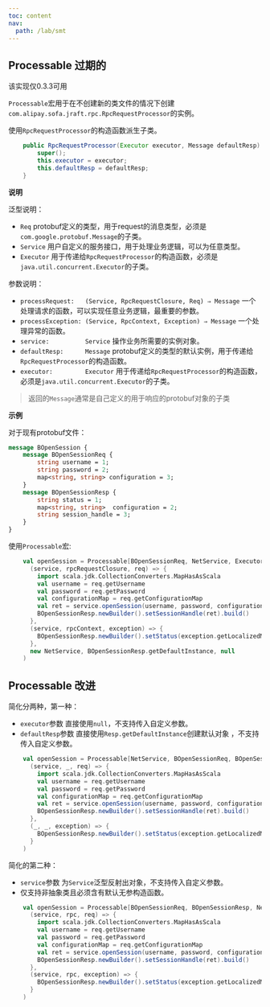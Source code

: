 ```yaml
---
toc: content
nav:
  path: /lab/smt
---
```


## Processable 过期的

该实现仅0.3.3可用

`Processable`宏用于在不创建新的类文件的情况下创建`com.alipay.sofa.jraft.rpc.RpcRequestProcessor`的实例。

使用`RpcRequestProcessor`的构造函数派生子类。
```java
    public RpcRequestProcessor(Executor executor, Message defaultResp) {
        super();
        this.executor = executor;
        this.defaultResp = defaultResp;
    }
```

**说明**

泛型说明：
- `Req` protobuf定义的类型，用于request的消息类型，必须是`com.google.protobuf.Message`的子类。
- `Service` 用户自定义的服务接口，用于处理业务逻辑，可以为任意类型。
- `Executor` 用于传递给`RpcRequestProcessor`的构造函数，必须是`java.util.concurrent.Executor`的子类。

参数说明：
- `processRequest:   (Service, RpcRequestClosure, Req) ⇒ Message` 一个处理请求的函数，可以实现任意业务逻辑，最重要的参数。
- `processException: (Service, RpcContext, Exception) ⇒ Message` 一个处理异常的函数。
- `service:          Service` 操作业务所需要的实例对象。
- `defaultResp:      Message` protobuf定义的类型的默认实例，用于传递给`RpcRequestProcessor`的构造函数。
- `executor:         Executor` 用于传递给`RpcRequestProcessor`的构造函数，必须是`java.util.concurrent.Executor`的子类。

> 返回的`Message`通常是自己定义的用于响应的protobuf对象的子类

**示例**

对于现有protobuf文件：
```proto
message BOpenSession {
    message BOpenSessionReq {
        string username = 1;
        string password = 2;
        map<string, string> configuration = 3;
    }
    message BOpenSessionResp {
        string status = 1;
        map<string, string>  configuration = 2;
        string session_handle = 3;
    }
}
```

使用`Processable`宏:
```scala
    val openSession = Processable[BOpenSessionReq, NetService, Executor](
      (service, rpcRequestClosure, req) => {
        import scala.jdk.CollectionConverters.MapHasAsScala
        val username = req.getUsername
        val password = req.getPassword
        val configurationMap = req.getConfigurationMap
        val ret = service.openSession(username, password, configurationMap.asScala.toMap)
        BOpenSessionResp.newBuilder().setSessionHandle(ret).build()
      },
      (service, rpcContext, exception) => {
        BOpenSessionResp.newBuilder().setStatus(exception.getLocalizedMessage).build()
      },
      new NetService, BOpenSessionResp.getDefaultInstance, null
    )
```

## Processable 改进

简化分两种，第一种：
- `executor`参数 直接使用`null`，不支持传入自定义参数。
- `defaultResp`参数 直接使用`Resp.getDefaultInstance`创建默认对象 ，不支持传入自定义参数。

```scala
    val openSession = Processable[NetService, BOpenSessionReq, BOpenSessionResp](new NetService)(
      (service, _, req) => {
        import scala.jdk.CollectionConverters.MapHasAsScala
        val username = req.getUsername
        val password = req.getPassword
        val configurationMap = req.getConfigurationMap
        val ret = service.openSession(username, password, configurationMap.asScala.toMap)
        BOpenSessionResp.newBuilder().setSessionHandle(ret).build()
      },
      (_, _, exception) => {
        BOpenSessionResp.newBuilder().setStatus(exception.getLocalizedMessage).build()
      }
    )
```

简化的第二种：
- `service`参数 为`Service`泛型反射出对象，不支持传入自定义参数。
- 仅支持非抽象类且必须含有默认无参构造函数。

```scala
    val openSession = Processable[BOpenSessionReq, BOpenSessionResp, NetService](
      (service, rpc, req) => {
        import scala.jdk.CollectionConverters.MapHasAsScala
        val username = req.getUsername
        val password = req.getPassword
        val configurationMap = req.getConfigurationMap
        val ret = service.openSession(username, password, configurationMap.asScala.toMap)
        BOpenSessionResp.newBuilder().setSessionHandle(ret).build()
      },
      (service, rpc, exception) => {
        BOpenSessionResp.newBuilder().setStatus(exception.getLocalizedMessage).build()
      }
    )
```
